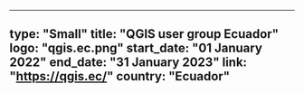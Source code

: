 
---
type: "Small"
title: "QGIS user group Ecuador"
logo: "qgis.ec.png"
start_date: "01 January 2022"
end_date: "31 January 2023"
link: "https://qgis.ec/"
country: "Ecuador"
---

